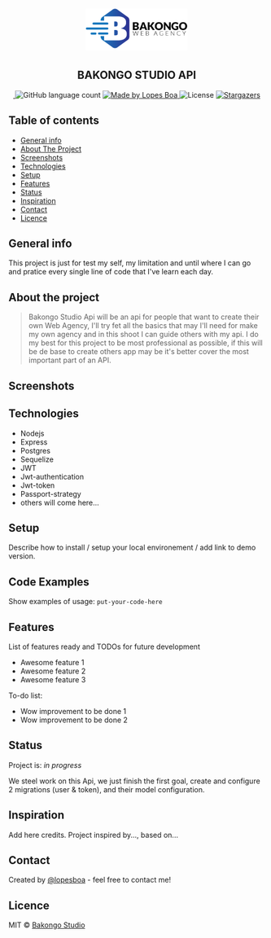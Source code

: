 <h1 align="center">
  <img alt="Bakongo Agency" title="Bakongo Agency" src=".github/logotipo.png" width="200px" />
</h1>

<h2 align="center">
  BAKONGO STUDIO API
</h2>


<p align="center">
  <a href="https://travis-ci.org/BakongoStudio/bakongo-api.svg">
  <img alt="" src="https://img.shields.io/travis/BakongoStudio/bakongo-api.svg?color=2650a3">
  </a>

  <img alt="GitHub language count" src="https://img.shields.io/github/languages/count/BakongoStudio/bakongo-api?color=2650a3">

  <a href="https://www.linkedin.com/in/lopesboa/">
    <img alt="Made by Lopes Boa" src="https://img.shields.io/badge/made%20by-lopesboa-2650a3">
  </a>

  <img alt="License" src="https://img.shields.io/badge/licence-MIT-2650a3">

  <a href="https://github.com/BakongoStudio/bakongo-api/projects_store/stargazers">
    <img alt="Stargazers" src="https://img.shields.io/github/stars/BakongoStudio/bakongo-api?color=2650a3">
  </a>
</p>

## Table of contents
* [General info](#general-info)
* [About The Project](#about-the-project)
* [Screenshots](#screenshots)
* [Technologies](#technologies)
* [Setup](#setup)
* [Features](#features)
* [Status](#status)
* [Inspiration](#inspiration)
* [Contact](#contact)
* [Licence](#licence)

## General info
This project is just for test my self, my limitation and until where I can go and pratice every single line of code that I've learn each day.

## About the project

> Bakongo Studio Api will be an api for people that want to create their own Web Agency, I'll try fet all the basics that may I'll need for make my own agency and in this shoot I can guide others with my api. I do my best for this project to be most professional as possible, if this will be de base to create others app may be it's better cover the most important part of an API.

## Screenshots
<!-- ![Example screenshot](./img/screenshot.png) -->

## Technologies
* Nodejs
* Express
* Postgres
* Sequelize
* JWT
* Jwt-authentication
* Jwt-token
* Passport-strategy
* others will come here...

## Setup
Describe how to install / setup your local environement / add link to demo version.

## Code Examples
Show examples of usage:
`put-your-code-here`

## Features
List of features ready and TODOs for future development
* Awesome feature 1
* Awesome feature 2
* Awesome feature 3

To-do list:
* Wow improvement to be done 1
* Wow improvement to be done 2

## Status
Project is: _in progress_
 <!-- _finished_, _no longer continue_  -->
We steel work on this Api, we just finish the first goal, create and configure 2 migrations (user & token), and their model configuration.

## Inspiration
Add here credits. Project inspired by..., based on...

## Contact
Created by [@lopesboa](https://github.com/lopesbo) - feel free to contact me!

## Licence
MIT © [Bakongo Studio](https://github.com/BakongoStudio/bakongo-api)

